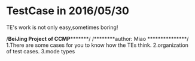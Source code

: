 # TestCase in 2016/05/30
TE's work is not only easy,sometimes boring!

/********BeiJing Project of CCMP***************/
/********author: Miao           ***************/
1.There are some cases for you to know how the TEs think.
2.organization of test cases.
3.mode types
